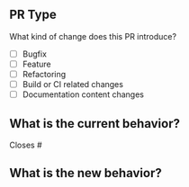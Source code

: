## PR Type

What kind of change does this PR introduce?

- [ ] Bugfix
- [ ] Feature
- [ ] Refactoring
- [ ] Build or CI related changes
- [ ] Documentation content changes

## What is the current behavior?

Closes # <!-- link to a relevant issue. -->

## What is the new behavior?
